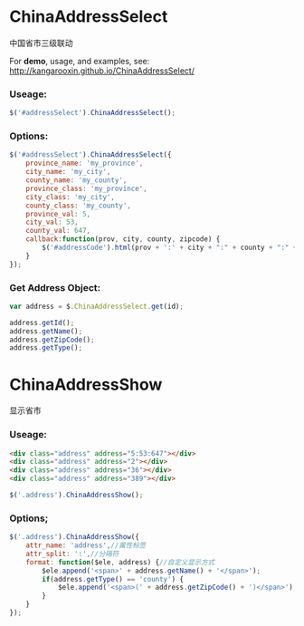 ChinaAddressSelect
==================

中国省市三级联动

For **demo**, usage, and examples, see:
http://kangarooxin.github.io/ChinaAddressSelect/

### Useage:

```javascript
$('#addressSelect').ChinaAddressSelect();
```

### Options:

```javascript
$('#addressSelect').ChinaAddressSelect({
    province_name: 'my_province',
    city_name: 'my_city',
    county_name: 'my_county',
    province_class: 'my_province',
    city_class: 'my_city',
    county_class: 'my_county',
    province_val: 5,
    city_val: 53,
    county_val: 647,
    callback:function(prov, city, county, zipcode) {
        $('#addressCode').html(prov + ':' + city + ":" + county + ":" + zipcode);
    }
});
```

### Get Address Object:

```javascript
var address = $.ChinaAddressSelect.get(id);

address.getId();
address.getName();
address.getZipCode();
address.getType();
```

ChinaAddressShow
==================

显示省市

### Useage:

```html
<div class="address" address="5:53:647"></div>
<div class="address" address="2"></div>
<div class="address" address="36"></div>
<div class="address" address="389"></div>
```

```javascript
$('.address').ChinaAddressShow();
```

### Options;
```javascript
$('.address').ChinaAddressShow({
    attr_name: 'address',//属性标签
    attr_split: ':',//分隔符
    format: function($ele, address) {//自定义显示方式
        $ele.append('<span>' + address.getName() + '</span>');
        if(address.getType() == 'county') {
            $ele.append('<span>(' + address.getZipCode() + ')</span>');
        }
    }
});
```